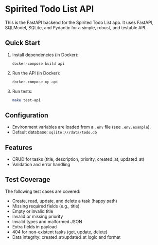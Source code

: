 # Spirited Todo List API

This is the FastAPI backend for the Spirited Todo List app. It uses FastAPI, SQLModel, SQLite, and Pydantic for a simple, robust, and testable API.

## Quick Start

1. Install dependencies (in Docker):
   ```sh
   docker-compose build api
   ```
2. Run the API (in Docker):
   ```sh
   docker-compose up api
   ```
3. Run tests:
   ```sh
   make test-api
   ```

## Configuration
- Environment variables are loaded from a `.env` file (see `.env.example`).
- Default database: `sqlite:///data/todo.db`

## Features
- CRUD for tasks (title, description, priority, created_at, updated_at)
- Validation and error handling

## Test Coverage
The following test cases are covered:
- Create, read, update, and delete a task (happy path)
- Missing required fields (e.g., title)
- Empty or invalid title
- Invalid or missing priority
- Invalid types and malformed JSON
- Extra fields in payload
- 404 for non-existent tasks (get, update, delete)
- Data integrity: created_at/updated_at logic and format 